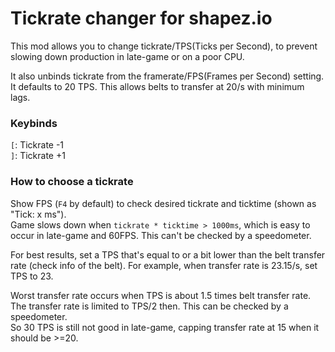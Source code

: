 # Tickrate changer for shapez.io

This mod allows you to change tickrate/TPS(Ticks per Second), to prevent slowing down production in late-game or on a poor CPU.  

It also unbinds tickrate from the framerate/FPS(Frames per Second) setting.  
It defaults to 20 TPS. This allows belts to transfer at 20/s with minimum lags.  

### Keybinds
`[`: Tickrate -1  
`]`: Tickrate +1  

### How to choose a tickrate
Show FPS (`F4` by default) to check desired tickrate and ticktime (shown as "Tick: x ms").  
Game slows down when `tickrate * ticktime > 1000ms`, which is easy to occur in late-game and 60FPS. This can't be checked by a speedometer.  

For best results, set a TPS that's equal to or a bit lower than the belt transfer rate (check info of the belt). For example, when transfer rate is 23.15/s, set TPS to 23.  

Worst transfer rate occurs when TPS is about 1.5 times belt transfer rate. The transfer rate is limited to TPS/2 then. This can be checked by a speedometer.  
So 30 TPS is still not good in late-game, capping transfer rate at 15 when it should be >=20.  
